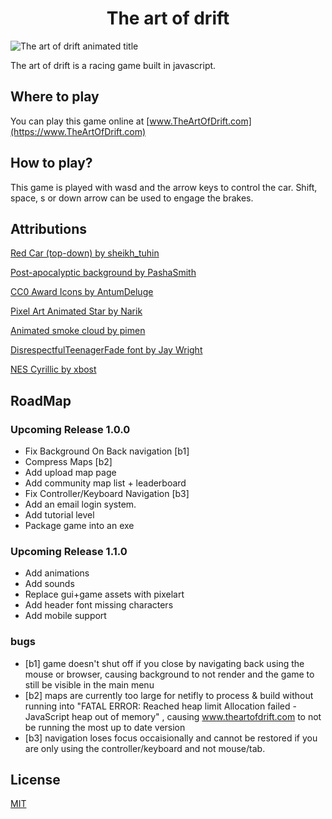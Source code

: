<h1 align="center"> The art of drift </h1>

![The art of drift animated title](https://github.com/MichaelGombos/browser-driving-demo/blob/main/public/title.gif?raw=true)

The art of drift is a racing game built in javascript.


## Where to play

You can play this game online at [www.TheArtOfDrift.com](https://www.TheArtOfDrift.com)

## How to play?

This game is played with wasd and the arrow keys to control the car. Shift, space, s or down arrow can be used to engage the brakes.

## Attributions

[Red Car (top-down) by sheikh_tuhin](https://opengameart.org/content/red-car-top-down)

[Post-apocalyptic background by PashaSmith](https://pashasmith.itch.io/post-apocalyptic-background)

[CC0 Award Icons by AntumDeluge](https://opengameart.org/content/cc0-award-icons)

[Pixel Art Animated Star by Narik](https://soulofkiran.itch.io/pixel-art-animated-star)

[Animated smoke cloud by pimen](https://pimen.itch.io/smoke-vfx-1)

[DisrespectfulTeenagerFade font by Jay Wright](http://www.pentacom.jp/pentacom/bitfontmaker2/gallery/?id=920)

[NES Cyrillic by xbost](http://www.pentacom.jp/pentacom/bitfontmaker2/gallery/?id=2639)

## RoadMap

### Upcoming Release 1.0.0

- Fix Background On Back navigation [b1]
- Compress Maps [b2]
- Add upload map page
- Add community map list + leaderboard
- Fix Controller/Keyboard Navigation [b3]
- Add an email login system.
- Add tutorial level
- Package game into an exe

### Upcoming Release 1.1.0

- Add animations
- Add sounds
- Replace gui+game assets with pixelart
- Add header font missing characters
- Add mobile support

### bugs

- [b1] game doesn't shut off if you close by navigating back using the mouse or browser, causing background to not render and the game to still be visible in the main menu
- [b2] maps are currently too large for netifly to process & build without running into "FATAL ERROR: Reached heap limit Allocation failed - JavaScript heap out of memory" , causing www.theartofdrift.com to not be running the most up to date version
- [b3] navigation loses focus occaisionally and cannot be restored if you are only using the controller/keyboard and not mouse/tab.

## License

[MIT](https://choosealicense.com/licenses/mit/)
